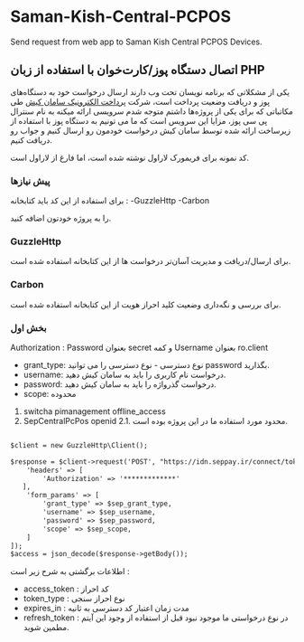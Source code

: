 # Saman-Kish-Central-PCPOS
Send request from web app to Saman Kish Central PCPOS Devices.
## اتصال دستگاه پوز/کارت‌خوان با استفاده از زبان PHP

یکی از مشکلاتی که برنامه نویسان تحت وب دارند ارسال درخواست خود به دستگاه‌های پوز و دریافت وضعیت پرداخت است،
شرکت [پرداخت الکترونیک سامان کیش](https://www.sep.ir) طی مکاتباتی که برای یکی از پروژه‌ها داشتم متوجه شدم سرویسی ارائه میکنه به نام سنترال پی سی پوز، مزایا این سرویس است که ما می تونیم به دستگاه پوز با استفاده از زیرساخت ارائه شده توسط سامان کیش درخواست خودمون رو ارسال کنیم و جواب رو دریافت کنیم.

کد نمونه برای فریمورک لاراول نوشته شده است، اما فارغ از لاراول است.

### پیش نیاز‌ها

برای استفاده از این کد باید کتابخانه :
-GuzzleHttp
-Carbon

را به پروژه خودتون اضافه کنید.

### GuzzleHttp
برای ارسال/دریافت و مدیریت آسان‌تر درخواست ها از این کتابخانه استفاده شده است.

### Carbon
برای بررسی و نگه‌داری وضعیت کلید احراز هویت از این کتابخانه استفاده شده است.


### بخش اول

Authorization : Password بعنوان secret و کمه Username بعنوان ro.client

- grant_type: نوع دسترسی - نوع دسترسی را می توانید password بگذارید.
- username: درخواست نام کاربری را باید به سامان کیش دهید.
- password: درخواست گذرواژه را باید به سامان کیش دهید.
- scope: محدوده
 1. switcha pimanagement offline_access
 2. SepCentralPcPos openid
 2.1.  محدود مورد استفاده ما در این پروژه بوده است.
```markdown

$client = new GuzzleHttp\Client();

$response = $client->request('POST', "https://idn.seppay.ir/connect/token",[
    'headers' => [
        'Authorization' => '*************'
   ],
    'form_params' => [
        'grant_type' => $sep_grant_type,
        'username' => $sep_username,
        'password' => $sep_password,
        'scope' => $sep_scope,
    ]
]);
$access = json_decode($response->getBody());
```
اطلاعات برگشتی به شرح زیر است :
- access_token : کد احراز
- token_type : نوع احراز سنجی
- expires_in : مدت زمان اعتبار کد دسترسی به ثانیه
- refresh_token : در نوع درخواستی ما موجود نبود قبل از استفاده از وجود این آیتم مطمین شوید.
